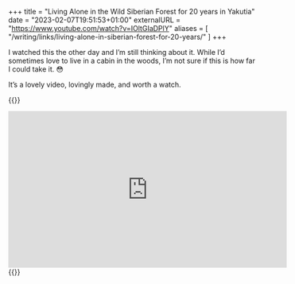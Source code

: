 +++
title = "Living Alone in the Wild Siberian Forest for 20 years in Yakutia"
date = "2023-02-07T19:51:53+01:00"
externalURL = "https://www.youtube.com/watch?v=IOltGIaDPlY"
aliases = [
  "/writing/links/living-alone-in-siberian-forest-for-20-years/"
]
+++

I watched this the other day and I’m still thinking about it. While I’d sometimes love to live in a cabin in the woods, I’m not sure if this is how far I could take it. 😳

It’s a lovely video, lovingly made, and worth a watch.

{{<raw>}}
<iframe width="560" height="315" src="https://www.youtube-nocookie.com/embed/IOltGIaDPlY" frameborder="0" allow="accelerometer; autoplay; encrypted-media; gyroscope; picture-in-picture" allowfullscreen></iframe>
{{</raw>}}
